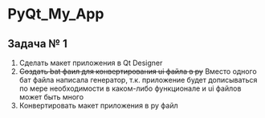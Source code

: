 # PyQt_My_App

## Задача № 1 
1. Сделать макет приложения в Qt Designer 
2. ~~Создать bat фаил для конвертирования ui файла в py~~
Вместо одного бат файла написала генератор, т.к. приложение будет дописываться по мере необходимости 
в каком-либо функционале и ui файлов может быть много
3. Конвертировать макет приложения в ру файл